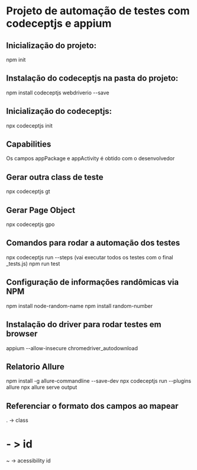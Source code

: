 # Projeto de automação de testes com codeceptjs e appium

## Inicialização do projeto:
npm init

## Instalação do codeceptjs na pasta do projeto:
npm install codeceptjs webdriverio --save

## Inicialização do codeceptjs:
npx codeceptjs init

## Capabilities
Os campos appPackage e appActivity é obtido com o desenvolvedor

## Gerar outra class de teste
npx codeceptjs gt

## Gerar Page Object
npx codeceptjs gpo

## Comandos para rodar a automação dos testes
npx codeceptjs run --steps (vai executar todos os testes com o final _tests.js)
npm run test

## Configuração de informações randômicas via NPM
npm install node-random-name
npm install random-number

## Instalação do driver para rodar testes em browser
appium --allow-insecure chromedriver_autodownload

## Relatorio Allure
npm install -g allure-commandline --save-dev
npx codeceptjs run --plugins allure
npx allure serve output



## Referenciar o formato dos campos ao mapear
. -> class
# - > id
~ -> acessibility id